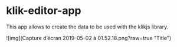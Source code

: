 # klik-editor-app

This app allows to create the data to be used with the klikjs library. 



![img](Capture d’écran 2019-05-02 à 01.52.18.png?raw=true "Title")
